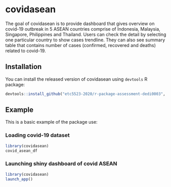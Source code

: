 
# covidasean

<!-- badges: start -->
<!-- badges: end -->

The goal of covidasean is to provide dashboard that gives overview on covid-19 outbreak in 5 ASEAN countries comprise of Indonesia, Malaysia, Singapore, Philippines and Thailand. Users can check the detail by selecting one particular country to show cases trendline. They can also see summary table that contains number of cases (confirmed, recovered and deaths) related to covid-19. 

## Installation

You can install the released version of covidasean using ```devtools``` R package:

``` r
devtools::install_github("etc5523-2020/r-package-assessment-dedi0003", subdir = "covidasean")
```

## Example

This is a basic example of the package use:

### Loading covid-19 dataset
``` r
library(covidasean)
covid_asean_df
```
### Launching shiny dashboard of covid ASEAN
``` r
library(covidasean)
launch_app()
```


